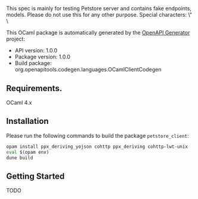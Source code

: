 # 
This spec is mainly for testing Petstore server and contains fake endpoints, models. Please do not use this for any other purpose. Special characters: \\" \\

This OCaml package is automatically generated by the [OpenAPI Generator](https://openapi-generator.tech) project:

- API version: 1.0.0
- Package version: 1.0.0
- Build package: org.openapitools.codegen.languages.OCamlClientCodegen

## Requirements.

OCaml 4.x

## Installation

Please run the following commands to build the package `petstore_client`:

```sh
opam install ppx_deriving_yojson cohttp ppx_deriving cohttp-lwt-unix
eval $(opam env)
dune build
```

## Getting Started

TODO

